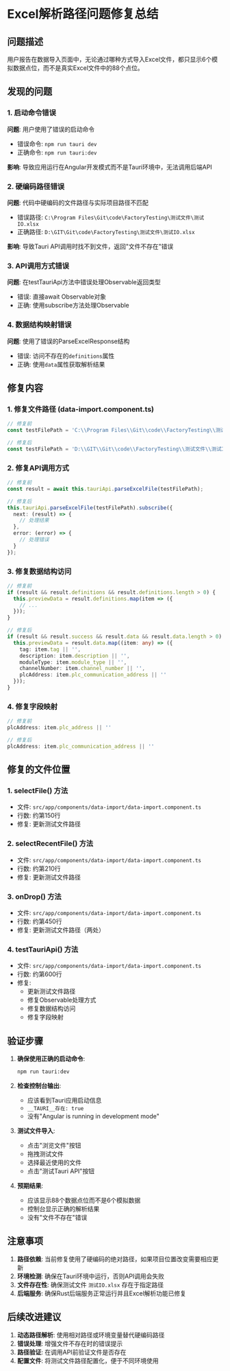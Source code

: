 # Excel解析路径问题修复总结

## 问题描述
用户报告在数据导入页面中，无论通过哪种方式导入Excel文件，都只显示6个模拟数据点位，而不是真实Excel文件中的88个点位。

## 发现的问题

### 1. 启动命令错误
**问题**: 用户使用了错误的启动命令
- 错误命令: `npm run tauri dev`
- 正确命令: `npm run tauri:dev`

**影响**: 导致应用运行在Angular开发模式而不是Tauri环境中，无法调用后端API

### 2. 硬编码路径错误
**问题**: 代码中硬编码的文件路径与实际项目路径不匹配
- 错误路径: `C:\Program Files\Git\code\FactoryTesting\测试文件\测试IO.xlsx`
- 正确路径: `D:\GIT\Git\code\FactoryTesting\测试文件\测试IO.xlsx`

**影响**: 导致Tauri API调用时找不到文件，返回"文件不存在"错误

### 3. API调用方式错误
**问题**: 在testTauriApi方法中错误处理Observable返回类型
- 错误: 直接await Observable对象
- 正确: 使用subscribe方法处理Observable

### 4. 数据结构映射错误
**问题**: 使用了错误的ParseExcelResponse结构
- 错误: 访问不存在的`definitions`属性
- 正确: 使用`data`属性获取解析结果

## 修复内容

### 1. 修复文件路径 (data-import.component.ts)
```typescript
// 修复前
const testFilePath = 'C:\\Program Files\\Git\\code\\FactoryTesting\\测试文件\\测试IO.xlsx';

// 修复后  
const testFilePath = 'D:\\GIT\\Git\\code\\FactoryTesting\\测试文件\\测试IO.xlsx';
```

### 2. 修复API调用方式
```typescript
// 修复前
const result = await this.tauriApi.parseExcelFile(testFilePath);

// 修复后
this.tauriApi.parseExcelFile(testFilePath).subscribe({
  next: (result) => {
    // 处理结果
  },
  error: (error) => {
    // 处理错误
  }
});
```

### 3. 修复数据结构访问
```typescript
// 修复前
if (result && result.definitions && result.definitions.length > 0) {
  this.previewData = result.definitions.map(item => ({
    // ...
  }));
}

// 修复后
if (result && result.success && result.data && result.data.length > 0) {
  this.previewData = result.data.map((item: any) => ({
    tag: item.tag || '',
    description: item.description || '',
    moduleType: item.module_type || '',
    channelNumber: item.channel_number || '',
    plcAddress: item.plc_communication_address || ''
  }));
}
```

### 4. 修复字段映射
```typescript
// 修复前
plcAddress: item.plc_address || ''

// 修复后
plcAddress: item.plc_communication_address || ''
```

## 修复的文件位置

### 1. selectFile() 方法
- 文件: `src/app/components/data-import/data-import.component.ts`
- 行数: 约第150行
- 修复: 更新测试文件路径

### 2. selectRecentFile() 方法  
- 文件: `src/app/components/data-import/data-import.component.ts`
- 行数: 约第210行
- 修复: 更新测试文件路径

### 3. onDrop() 方法
- 文件: `src/app/components/data-import/data-import.component.ts`
- 行数: 约第450行
- 修复: 更新测试文件路径（两处）

### 4. testTauriApi() 方法
- 文件: `src/app/components/data-import/data-import.component.ts`
- 行数: 约第600行
- 修复: 
  - 更新测试文件路径
  - 修复Observable处理方式
  - 修复数据结构访问
  - 修复字段映射

## 验证步骤

1. **确保使用正确的启动命令**:
   ```bash
   npm run tauri:dev
   ```

2. **检查控制台输出**:
   - 应该看到Tauri应用启动信息
   - `__TAURI__存在: true`
   - 没有"Angular is running in development mode"

3. **测试文件导入**:
   - 点击"浏览文件"按钮
   - 拖拽测试文件
   - 选择最近使用的文件
   - 点击"测试Tauri API"按钮

4. **预期结果**:
   - 应该显示88个数据点位而不是6个模拟数据
   - 控制台显示正确的解析结果
   - 没有"文件不存在"错误

## 注意事项

1. **路径依赖**: 当前修复使用了硬编码的绝对路径，如果项目位置改变需要相应更新
2. **环境检测**: 确保在Tauri环境中运行，否则API调用会失败
3. **文件存在性**: 确保测试文件 `测试IO.xlsx` 存在于指定路径
4. **后端服务**: 确保Rust后端服务正常运行并且Excel解析功能已修复

## 后续改进建议

1. **动态路径解析**: 使用相对路径或环境变量替代硬编码路径
2. **错误处理**: 增强文件不存在时的错误提示
3. **路径验证**: 在调用API前验证文件是否存在
4. **配置文件**: 将测试文件路径配置化，便于不同环境使用 
